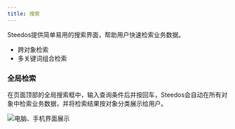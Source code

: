 ```yaml
---
title: 搜索
---
```


Steedos提供简单易用的搜索界面，帮助用户快速检索业务数据。
- 跨对象检索
- 多关键词组合检索

### 全局检索
在页面顶部的全局搜索框中，输入查询条件后并按回车，Steedos会自动在所有对象中检索业务数据，并将检索结果按对象分类展示给用户。

![电脑、手机界面展示](assets/mac_mobile_search.jpg)

